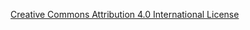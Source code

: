 [Creative Commons Attribution 4.0 International License](http://creativecommons.org/licenses/by/4.0/)
